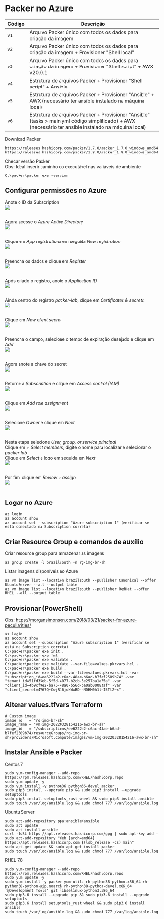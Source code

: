 # Packer no Azure

|Código    |Descrição|
|-------------|-----------|
|`v1`| Arquivo Packer único com todos os dados para criação da imagem
|`v2`| Arquivo Packer único com todos os dados para criação da imagem + Provisioner "Shell local"
|`v3`| Arquivo Packer único com todos os dados para criação da imagem + Provisioner "Shell script" + AWX v20.0.1
|`v4`| Estrutura de arquivos Packer + Provisioner "Shell script" + Ansible
|`v5`| Estrutura de arquivos Packer + Provisioner "Ansible" + AWX (necessário ter ansible instalado na máquina local)
|`v6`| Estrutura de arquivos Packer + Provisioner "Ansible" (tasks > main.yml código simplificado) + AWX (necessário ter ansible instalado na máquina local)

Download Packer<br>
```
https://releases.hashicorp.com/packer/1.7.0/packer_1.7.0_windows_amd64.zip
https://releases.hashicorp.com/packer/1.8.0/packer_1.8.0_windows_amd64.zip
```

Checar versão Packer<br>
Obs: Ideal inserir caminho do executável nas variáveis de ambiente<br>
```
C:\packer\packer.exe -version
```

## Configurar permissões no Azure
Anote o ID da Subscription<br>
<kbd>
    <img src="https://github.com/fabiokerber/Packer/blob/main/1.zbx_awx_sh/img/210320221411.png">
</kbd>
<br />
<br />

Agora acesse o *Azure Active Directory*<br>
<kbd>
    <img src="https://github.com/fabiokerber/Packer/blob/main/1.zbx_awx_sh/img/210320221412.png">
</kbd>
<br />
<br />

Clique em *App registrations* em seguida *New registration*<br>
<kbd>
    <img src="https://github.com/fabiokerber/Packer/blob/main/1.zbx_awx_sh/img/210320221413.png">
</kbd>
<br />
<br />

Preencha os dados e clique em *Register*<br>
<kbd>
    <img src="https://github.com/fabiokerber/Packer/blob/main/1.zbx_awx_sh/img/210320221414.png">
</kbd>
<br />
<br />

Após criado o registro, anote o *Application ID*<br>
<kbd>
    <img src="https://github.com/fabiokerber/Packer/blob/main/1.zbx_awx_sh/img/210320221415.png">
</kbd>
<br />
<br />

Ainda dentro do registro *packer-lab*, clique em *Certificates & secrets*<br>
<kbd>
    <img src="https://github.com/fabiokerber/Packer/blob/main/1.zbx_awx_sh/img/210320221416.png">
</kbd>
<br />
<br />

Clique em *New client secret*<br>
<kbd>
    <img src="https://github.com/fabiokerber/Packer/blob/main/1.zbx_awx_sh/img/210320221417.png">
</kbd>
<br />
<br />

Preencha o campo, selecione o tempo de expiração desejado e clique em *Add*<br>
<kbd>
    <img src="https://github.com/fabiokerber/Packer/blob/main/1.zbx_awx_sh/img/210320221418.png">
</kbd>
<br />
<br />

Agora anote a chave do secret<br>
<kbd>
    <img src="https://github.com/fabiokerber/Packer/blob/main/1.zbx_awx_sh/img/210320221419.png">
</kbd>
<br />
<br />

Retorne à *Subscription* e clique em *Access control (IAM)*<br>
<kbd>
    <img src="https://github.com/fabiokerber/Packer/blob/main/1.zbx_awx_sh/img/210320221432.png">
</kbd>
<br />
<br />

Clique em *Add role assignment*<br>
<kbd>
    <img src="https://github.com/fabiokerber/Packer/blob/main/1.zbx_awx_sh/img/210320221433.png">
</kbd>
<br />
<br />

Selecione *Owner* e clique em *Next*<br>
<kbd>
    <img src="https://github.com/fabiokerber/Packer/blob/main/1.zbx_awx_sh/img/210320221434.png">
</kbd>
<br />
<br />

Nesta etapa selecione *User, group, or service principal*<br>
Clique em *+ Select members*, digite o nome para localizar e selecionar o *packer-lab*<br>
Clique em *Select* e logo em seguida em *Next*<br>
<kbd>
    <img src="https://github.com/fabiokerber/Packer/blob/main/1.zbx_awx_sh/img/210320221435.png">
</kbd>
<br />
<br />

Por fim, clique em *Review + assign*<br>
<kbd>
    <img src="https://github.com/fabiokerber/Packer/blob/main/1.zbx_awx_sh/img/210320221436.png">
</kbd>
<br />
<br />

## Logar no Azure
```
az login
az account show
az account set --subscription "Azure subscription 1" (verificar se está conectado na Subscription correta)
```

## Criar Resource Group e comandos de auxílio
Criar resource group para armazenar as imagens
```
az group create -l brazilsouth -n rg-img-br-sh
```

Listar imagens disponíveis no Azure
```
az vm image list --location brazilsouth --publisher Canonical --offer UbuntuServer --all --output table
az vm image list --location brazilsouth --publisher RedHat --offer RHEL --all --output table
```

## Provisionar (PowerShell)
Obs: https://morgansimonsen.com/2018/03/21/packer-for-azure-peculiarities/<br>
```
az login
az account show
az account set --subscription "Azure subscription 1" (verificar se está na Subscription correta)
C:\packer\packer.exe init .
C:\packer\packer.exe fmt .
C:\packer\packer.exe validate .
C:\packer\packer.exe validate --var-file=values.pkrvars.hcl .
C:\packer\packer.exe build .
C:\packer\packer.exe build --var-file=values.pkrvars.hcl -var "subscription_id=ee6222a2-c6ac-48ae-b6ad-b7fef2589b74" -var "tenant_id=51fd35eb-5f5d-4077-b2cb-6e257ba1a75a" -var "client_id=4b9cf9e2-ba75-48a0-b56d-ba0ab00083af" -var "client_secret=4V67Q~CwjR16jokWxBD--NDHM0h1l~I5TtZ~x" .
```

## Alterar values.tfvars Terraform
```
# Custom image
image_rg   = "rg-img-br-sh"
image_name = "vm-img-20220328154216-awx-br-sh"
image_id   = "/subscriptions/ee6222a2-c6ac-48ae-b6ad-b7fef2589b74/resourceGroups/rg-img-br-sh/providers/Microsoft.Compute/images/vm-img-20220328154216-awx-br-sh"
```

## Instalar Ansible e Packer
Centos 7
```
sudo yum-config-manager --add-repo https://rpm.releases.hashicorp.com/RHEL/hashicorp.repo
sudo yum update -y
sudo yum install -y python36 python36-devel packer
sudo pip3 install --upgrade pip && sudo pip3 install --upgrade setuptools
sudo pip3 install setuptools_rust wheel && sudo pip3 install ansible
sudo touch /var/log/ansible.log && sudo chmod 777 /var/log/ansible.log
```

Ubuntu Server
```
sudo apt-add-repository ppa:ansible/ansible
sudo apt update
sudo apt install ansible
curl -fsSL https://apt.releases.hashicorp.com/gpg | sudo apt-key add -
sudo apt-add-repository "deb [arch=amd64] https://apt.releases.hashicorp.com $(lsb_release -cs) main"
sudo apt-get update && sudo apt-get install packer
sudo touch /var/log/ansible.log && sudo chmod 777 /var/log/ansible.log
```

RHEL 7.8
```
sudo yum-config-manager --add-repo https://rpm.releases.hashicorp.com/RHEL/hashicorp.repo
sudo yum update -y
sudo yum install -y packer yum-utils rh-python38-python.x86_64 rh-python38-python-pip.noarch rh-python38-python-devel.x86_64 '@Development Tools' git libselinux-python3.x86_64
sudo pip3.6 install --upgrade pip && sudo pip3.6 install --upgrade setuptools
sudo pip3.6 install setuptools_rust wheel && sudo pip3.6 install ansible
sudo touch /var/log/ansible.log && sudo chmod 777 /var/log/ansible.log
```